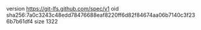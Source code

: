 version https://git-lfs.github.com/spec/v1
oid sha256:7a0c3243c48edd78476688eaf8220ff6d82f84674aa06b7140c3f236b7b61df4
size 1322
